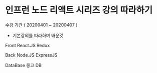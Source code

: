 # 인프런 노드 리액트 시리즈 강의 따라하기
수강 기간 ( 20200401 ~ 20200407 )
- 기본강의를 따라하며 배운것 

Front
React.JS
Redux

Back
Node.JS
ExpressJS

DataBase
몽고 DB
